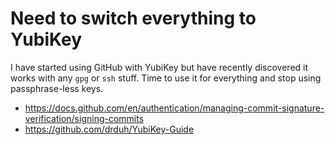 # Need to switch everything to YubiKey

I have started using GitHub with YubiKey but have recently discovered it works with any `gpg` or `ssh` stuff. Time to use it for everything and stop using passphrase-less keys.

* <https://docs.github.com/en/authentication/managing-commit-signature-verification/signing-commits>
* <https://github.com/drduh/YubiKey-Guide>
